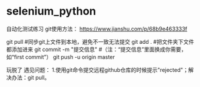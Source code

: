 # selenium_python
自动化测试练习
git使用方法：
https://www.jianshu.com/p/68b9e463333f

git pull   #同步git上文件到本地，避免不一致无法提交
git add .  #把文件夹下文件都添加进来
git commit  -m  "提交信息"  #（注：“提交信息”里面换成你需要，如“first commit”）
git push -u origin master   

玩脱了
遇见问题：
1.使用git命令提交远程github仓库的时候提示"rejected"；解决办法：git pull。
